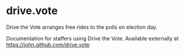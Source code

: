 # drive.vote
Drive the Vote arranges free rides to the polls on election day.

Documentation for staffers using Drive the Vote. Available externally at https://john.github.com/drive.vote.
